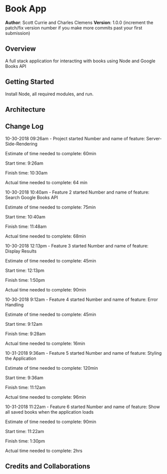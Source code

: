 # Book App

**Author**: Scott Currie and Charles Clemens
**Version**: 1.0.0 (increment the patch/fix version number if you make more commits past your first submission)

## Overview
A full stack application for interacting with books using Node and Google Books API

## Getting Started
Install Node, all required modules, and run.

## Architecture
<!-- Provide a detailed description of the application design. What technologies (languages, libraries, etc) you're using, and any other relevant design information. -->

## Change Log

10-30-2018 09:26am - Project started
Number and name of feature: Server-Side-Rendering

Estimate of time needed to complete: 60min

Start time: 9:26am

Finish time: 10:30am

Actual time needed to complete: 64 min

10-30-2018 10:40am - Feature 2 started
Number and name of feature: Search Google Books API

Estimate of time needed to complete: 75min

Start time: 10:40am

Finish time: 11:48am

Actual time needed to complete: 68min

10-30-2018 12:13pm - Feature 3 started
Number and name of feature: Display Results

Estimate of time needed to complete: 45min

Start time: 12:13pm

Finish time: 1:50pm

Actual time needed to complete: 90min

10-30-2018 9:12am - Feature 4 started
Number and name of feature: Error Handling

Estimate of time needed to complete: 45min

Start time: 9:12am

Finish time: 9:28am

Actual time needed to complete: 16min

10-31-2018 9:36am - Feature 5 started
Number and name of feature: Styling the Application

Estimate of time needed to complete: 120min

Start time: 9:36am

Finish time: 11:12am

Actual time needed to complete: 96min

10-31-2018 11:22am - Feature 6 started
Number and name of feature: Show all saved books when the application loads

Estimate of time needed to complete: 90min

Start time: 11:22am

Finish time: 1:30pm

Actual time needed to complete: 2hrs
## Credits and Collaborations
